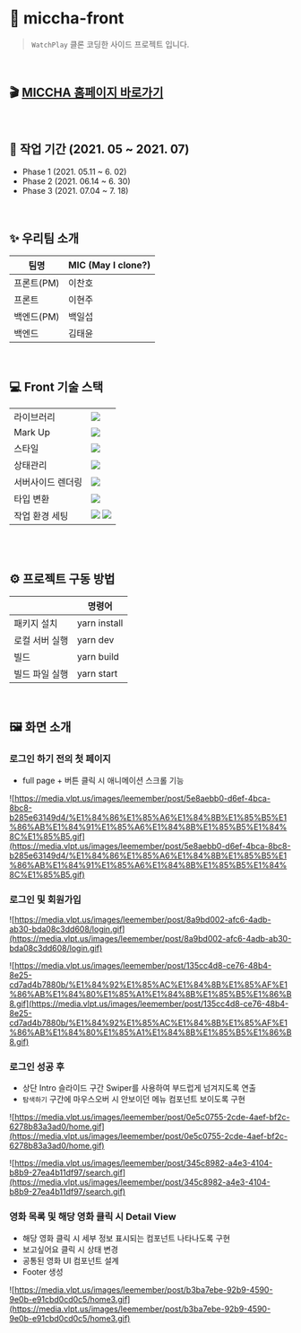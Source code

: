 # 🎈 miccha-front

> `WatchPlay` 클론 코딩한 사이드 프로젝트 입니다.

<br>

## 🎬 [MICCHA 홈페이지 바로가기](https://miccha.vercel.app/)

<br>

## 🎨 작업 기간 (2021. 05 ~ 2021. 07)

- Phase 1 (2021. 05.11 ~ 6. 02)
- Phase 2 (2021. 06.14 ~ 6. 30)
- Phase 3 (2021. 07.04 ~ 7. 18)

<br>

## ✨ 우리팀 소개

| 팀명       | MIC (May I clone?) |
| ---------- | ------------------ |
| 프론트(PM) | 이찬호             |
| 프론트     | 이현주             |
| 백엔드(PM) | 백일섭             |
| 백엔드     | 김태윤             |

<br>

## 💻 Front 기술 스택

|                   |                                                                                                                                                                                                                 |
| ----------------- | --------------------------------------------------------------------------------------------------------------------------------------------------------------------------------------------------------------- |
| 라이브러리        | <img src="https://img.shields.io/badge/React-61DAFB?style=flat-square&logo=React&logoColor=white"/>                                                                                                             |
| Mark Up           | <img src="https://img.shields.io/badge/HTML-E34F26?style=flat-square&logo=HTML5&logoColor=white"/>                                                                                                              |
| 스타일            | <img src="https://img.shields.io/badge/Emotion-DB7093?style=flat-square&logo=Styled-components&logoColor=white"/>                                                                                               |
| 상태관리          | <img src="https://img.shields.io/badge/Recoil-001add?style=flat-square&logoColor=white"/>                                                                                                                       |
| 서버사이드 렌더링 | <img src="https://img.shields.io/badge/Next-000000?style=flat-square&logo=Next.js&logoColor=white"/>                                                                                                            |
| 타입 변환         | <img src="https://img.shields.io/badge/TypeScript-3178C6?style=flat-square&logo=TypeScript&logoColor=white"/>                                                                                                   |
| 작업 환경 세팅    | <img src="https://img.shields.io/badge/Prettier-F7B93E?style=flat-square&logo=Prettier&logoColor=white"/> <img src="https://img.shields.io/badge/Eslint-4B3263?style=flat-square&logo=Eslint&logoColor=white"/> |

<br>
<br>

## ⚙️ 프로젝트 구동 방법

|                | 명령어       |
| -------------- | ------------ |
| 패키지 설치    | yarn install |
| 로컬 서버 실행 | yarn dev     |
| 빌드           | yarn build   |
| 빌드 파일 실행 | yarn start   |

<br>

## 🖼  화면 소개

### **로그인 하기 전의 첫 페이지**

- full page + 버튼 클릭 시 애니메이션 스크롤 기능

![https://media.vlpt.us/images/leemember/post/5e8aebb0-d6ef-4bca-8bc8-b285e63149d4/%E1%84%86%E1%85%A6%E1%84%8B%E1%85%B5%E1%86%AB%E1%84%91%E1%85%A6%E1%84%8B%E1%85%B5%E1%84%8C%E1%85%B5.gif](https://media.vlpt.us/images/leemember/post/5e8aebb0-d6ef-4bca-8bc8-b285e63149d4/%E1%84%86%E1%85%A6%E1%84%8B%E1%85%B5%E1%86%AB%E1%84%91%E1%85%A6%E1%84%8B%E1%85%B5%E1%84%8C%E1%85%B5.gif)

### 로그인 및 회원가입

![https://media.vlpt.us/images/leemember/post/8a9bd002-afc6-4adb-ab30-bda08c3dd608/login.gif](https://media.vlpt.us/images/leemember/post/8a9bd002-afc6-4adb-ab30-bda08c3dd608/login.gif)

![https://media.vlpt.us/images/leemember/post/135cc4d8-ce76-48b4-8e25-cd7ad4b7880b/%E1%84%92%E1%85%AC%E1%84%8B%E1%85%AF%E1%86%AB%E1%84%80%E1%85%A1%E1%84%8B%E1%85%B5%E1%86%B8.gif](https://media.vlpt.us/images/leemember/post/135cc4d8-ce76-48b4-8e25-cd7ad4b7880b/%E1%84%92%E1%85%AC%E1%84%8B%E1%85%AF%E1%86%AB%E1%84%80%E1%85%A1%E1%84%8B%E1%85%B5%E1%86%B8.gif)

### 로그인 성공 후

- 상단 Intro 슬라이드 구간 Swiper를 사용하여 부드럽게 넘겨지도록 연출
- `탐색하기` 구간에 마우스오버 시 안보이던 메뉴 컴포넌트 보이도록 구현

![https://media.vlpt.us/images/leemember/post/0e5c0755-2cde-4aef-bf2c-6278b83a3ad0/home.gif](https://media.vlpt.us/images/leemember/post/0e5c0755-2cde-4aef-bf2c-6278b83a3ad0/home.gif)

![https://media.vlpt.us/images/leemember/post/345c8982-a4e3-4104-b8b9-27ea4b11df97/search.gif](https://media.vlpt.us/images/leemember/post/345c8982-a4e3-4104-b8b9-27ea4b11df97/search.gif)

### 영화 목록 및 해당 영화 클릭 시 Detail View

- 해당 영화 클릭 시 세부 정보 표시되는 컴포넌트 나타나도록 구현
- 보고싶어요 클릭 시 상태 변경
- 공통된 영화 UI 컴포넌트 설계
- Footer 생성

![https://media.vlpt.us/images/leemember/post/b3ba7ebe-92b9-4590-9e0b-e91cbd0cd0c5/home3.gif](https://media.vlpt.us/images/leemember/post/b3ba7ebe-92b9-4590-9e0b-e91cbd0cd0c5/home3.gif)
